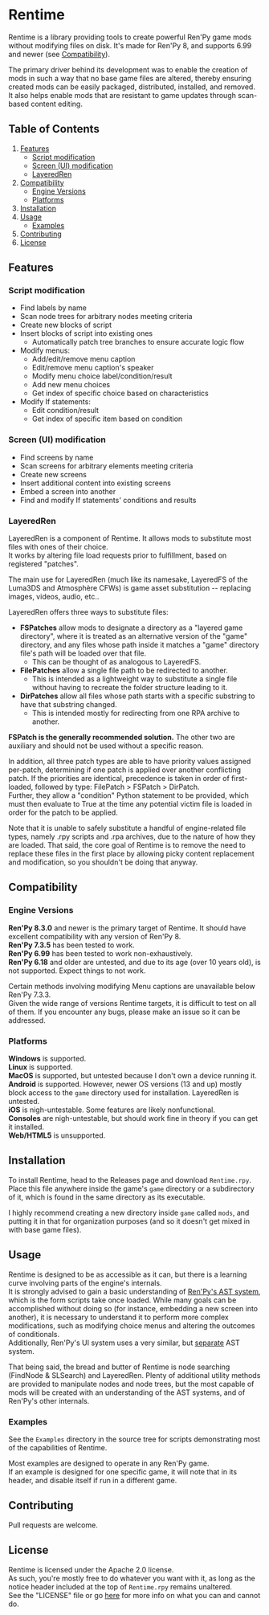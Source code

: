 # Rentime
Rentime is a library providing tools to create powerful Ren'Py game mods without modifying files on disk. It's made for Ren'Py 8, and supports 6.99 and newer (see [Compatibility](#Compatibility)).

The primary driver behind its development was to enable the creation of mods in such a way that no base game files are altered, thereby ensuring created mods can be easily packaged, distributed, installed, and removed. It also helps enable mods that are resistant to game updates through scan-based content editing.



## Table of Contents
1. [Features](#Features)
    - [Script modification](#Script-modification)
    - [Screen (UI) modification](#Screen-UI-modification)
    - [LayeredRen](#LayeredRen)
2. [Compatibility](#Compatibility)
    - [Engine Versions](#Engine-Versions)
    - [Platforms](#Platforms)
3. [Installation](#Installation)
4. [Usage](#Usage)
    - [Examples](#Examples)
5. [Contributing](#Contributing)
6. [License](#License)



## Features
### Script modification
- Find labels by name
- Scan node trees for arbitrary nodes meeting criteria
- Create new blocks of script
- Insert blocks of script into existing ones
    - Automatically patch tree branches to ensure accurate logic flow
- Modify menus:
    - Add/edit/remove menu caption
    - Edit/remove menu caption's speaker
    - Modify menu choice label/condition/result
    - Add new menu choices
    - Get index of specific choice based on characteristics
- Modify If statements:
    - Edit condition/result
    - Get index of specific item based on condition

### Screen (UI) modification
- Find screens by name
- Scan screens for arbitrary elements meeting criteria
- Create new screens
- Insert additional content into existing screens
- Embed a screen into another
- Find and modify If statements' conditions and results

### LayeredRen
LayeredRen is a component of Rentime. It allows mods to substitute most files with ones of their choice.  
It works by altering file load requests prior to fulfillment, based on registered "patches".

The main use for LayeredRen (much like its namesake, LayeredFS of the Luma3DS and Atmosphère CFWs) is game asset substitution -- replacing images, videos, audio, etc..

LayeredRen offers three ways to substitute files:
- **FSPatches** allow mods to designate a directory as a "layered game directory", where it is treated as an alternative version of the "game" directory, and any files whose path inside it matches a "game" directory file's path will be loaded over that file.
    - This can be thought of as analogous to LayeredFS.
- **FilePatches** allow a single file path to be redirected to another.
    - This is intended as a lightweight way to substitute a single file without having to recreate the folder structure leading to it.
- **DirPatches** allow all files whose path starts with a specific substring to have that substring changed.
    - This is intended mostly for redirecting from one RPA archive to another.

**FSPatch is the generally recommended solution.** The other two are auxiliary and should not be used without a specific reason.

In addition, all three patch types are able to have priority values assigned per-patch, determining if one patch is applied over another conflicting patch. If the priorities are identical, precedence is taken in order of first-loaded, followed by type: FilePatch > FSPatch > DirPatch.  
Further, they allow a "condition" Python statement to be provided, which must then evaluate to True at the time any potential victim file is loaded in order for the patch to be applied.

Note that it is unable to safely substitute a handful of engine-related file types, namely .rpy scripts and .rpa archives, due to the nature of how they are loaded. That said, the core goal of Rentime is to remove the need to replace these files in the first place by allowing picky content replacement and modification, so you shouldn't be doing that anyway.



## Compatibility
### Engine Versions
**Ren'Py 8.3.0** and newer is the primary target of Rentime. It should have excellent compatibility with any version of Ren'Py 8.  
**Ren'Py 7.3.5** has been tested to work.  
**Ren'Py 6.99** has been tested to work non-exhaustively.  
**Ren'Py 6.18** and older are untested, and due to its age (over 10 years old), is not supported. Expect things to not work.

Certain methods involving modifying Menu captions are unavailable below Ren'Py 7.3.3.  
Given the wide range of versions Rentime targets, it is difficult to test on all of them. If you encounter any bugs, please make an issue so it can be addressed.

### Platforms
**Windows** is supported.  
**Linux** is supported.  
**MacOS** is supported, but untested because I don't own a device running it.  
**Android** is supported. However, newer OS versions (13 and up) mostly block access to the `game` directory used for installation. LayeredRen is untested.  
**iOS** is nigh-untestable. Some features are likely nonfunctional.  
**Consoles** are nigh-untestable, but should work fine in theory if you can get it installed.  
**Web/HTML5** is unsupported.



## Installation
To install Rentime, head to the Releases page and download `Rentime.rpy`. Place this file anywhere inside the game's `game` directory or a subdirectory of it, which is found in the same directory as its executable.

I highly recommend creating a new directory inside `game` called `mods`, and putting it in that for organization purposes (and so it doesn't get mixed in with base game files).



## Usage
Rentime is designed to be as accessible as it can, but there is a learning curve involving parts of the engine's internals.  
It is strongly advised to gain a basic understanding of [Ren'Py's AST system](https://github.com/renpy/renpy/blob/master/renpy/ast.py), which is the form scripts take once loaded. While many goals can be accomplished without doing so (for instance, embedding a new screen into another), it is necessary to understand it to perform more complex modifications, such as modifying choice menus and altering the outcomes of conditionals.  
Additionally, Ren'Py's UI system uses a very similar, but [separate](https://github.com/renpy/renpy/tree/master/renpy/sl2) AST system.

That being said, the bread and butter of Rentime is node searching (FindNode & SLSearch) and LayeredRen. Plenty of additional utility methods are provided to manipulate nodes and node trees, but the most capable of mods will be created with an understanding of the AST systems, and of Ren'Py's other internals.

### Examples
See the `Examples` directory in the source tree for scripts demonstrating most of the capabilities of Rentime.

Most examples are designed to operate in any Ren'Py game.  
If an example is designed for one specific game, it will note that in its header, and disable itself if run in a different game.



## Contributing
Pull requests are welcome.



## License
Rentime is licensed under the Apache 2.0 license.  
As such, you're mostly free to do whatever you want with it, as long as the notice header included at the top of `Rentime.rpy` remains unaltered.  
See the "LICENSE" file or go [here](http://www.apache.org/licenses/LICENSE-2.0) for more info on what you can and cannot do.